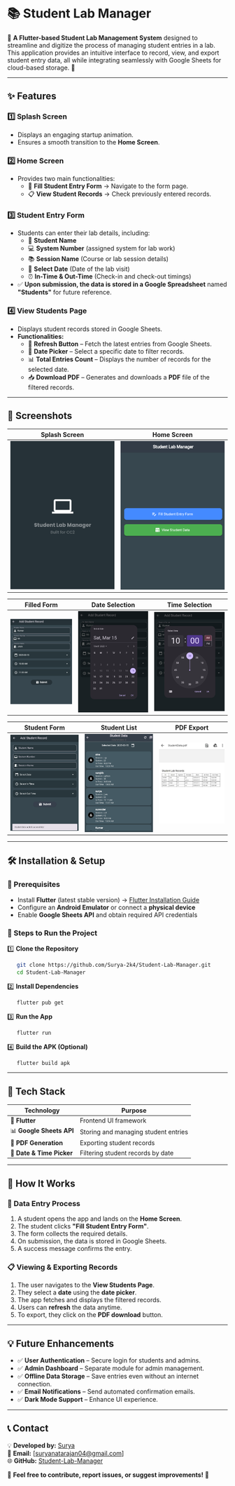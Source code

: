 # **📚 Student Lab Manager**

🔬 **A Flutter-based Student Lab Management System** designed to streamline and digitize the process of managing student entries in a lab. This application provides an intuitive interface to record, view, and export student entry data, all while integrating seamlessly with Google Sheets for cloud-based storage. 🚀

---

## **✨ Features**

### **1️⃣ Splash Screen**
- Displays an engaging startup animation.
- Ensures a smooth transition to the **Home Screen**.

### **2️⃣ Home Screen**
- Provides two main functionalities:
  - 📝 **Fill Student Entry Form** → Navigate to the form page.
  - 📋 **View Student Records** → Check previously entered records.

### **3️⃣ Student Entry Form**
- Students can enter their lab details, including:
  - 👤 **Student Name**  
  - 💻 **System Number** (assigned system for lab work)  
  - 📚 **Session Name** (Course or lab session details)  
  - 📅 **Select Date** (Date of the lab visit)  
  - ⏰ **In-Time & Out-Time** (Check-in and check-out timings)  
- ✅ **Upon submission, the data is stored in a Google Spreadsheet** named **"Students"** for future reference.

### **4️⃣ View Students Page**
- Displays student records stored in Google Sheets.
- **Functionalities:**
  - 🔄 **Refresh Button** – Fetch the latest entries from Google Sheets.
  - 📅 **Date Picker** – Select a specific date to filter records.
  - 📊 **Total Entries Count** – Displays the number of records for the selected date.
  - 📥 **Download PDF** – Generates and downloads a **PDF** file of the filtered records.

---

## **📸 Screenshots**

| Splash Screen | Home Screen |  
|--------------|------------|  
| <img src="lib/images/splash.png" width="400"> | <img src="lib/images/home.png" width="400"> |  

| Filled Form | Date Selection | Time Selection |  
|--------------|--------------|--------------|  
| <img src="lib/images/filled.png" width="400"> | <img src="lib/images/date-selection.png" width="400"> | <img src="lib/images/time-selection.png" width="400"> |  

| Student Form | Student List | PDF Export |  
|--------------|--------------|------------|  
| <img src="lib/images/form.png" width="400"> | <img src="lib/images/studList.png" width="400"> | <img src="lib/images/pdf.png" width="400"> |  


---

## **🛠️ Installation & Setup**

### **🔹 Prerequisites**
- Install **Flutter** (latest stable version) → [Flutter Installation Guide](https://flutter.dev/docs/get-started/install)
- Configure an **Android Emulator** or connect a **physical device**
- Enable **Google Sheets API** and obtain required API credentials

### **🔹 Steps to Run the Project**

1️⃣ **Clone the Repository**
```sh
   git clone https://github.com/Surya-2k4/Student-Lab-Manager.git
   cd Student-Lab-Manager
```

2️⃣ **Install Dependencies**
```sh
   flutter pub get
```

3️⃣ **Run the App**
```sh
   flutter run
```

4️⃣ **Build the APK (Optional)**
```sh
   flutter build apk
```

---

## **📂 Tech Stack**

| Technology | Purpose |
|------------|---------|
| 📱 **Flutter** | Frontend UI framework |
| 📊 **Google Sheets API** | Storing and managing student entries |
| 📄 **PDF Generation** | Exporting student records |
| 📆 **Date & Time Picker** | Filtering student records by date |

---

## **🚀 How It Works**

### **📝 Data Entry Process**
1. A student opens the app and lands on the **Home Screen**.
2. The student clicks **"Fill Student Entry Form"**.
3. The form collects the required details.
4. On submission, the data is stored in Google Sheets.
5. A success message confirms the entry.

### **📋 Viewing & Exporting Records**
1. The user navigates to the **View Students Page**.
2. They select a **date** using the **date picker**.
3. The app fetches and displays the filtered records.
4. Users can **refresh** the data anytime.
5. To export, they click on the **PDF download** button.

---

## **💡 Future Enhancements**

- ✅ **User Authentication** – Secure login for students and admins.  
- ✅ **Admin Dashboard** – Separate module for admin management.  
- ✅ **Offline Data Storage** – Save entries even without an internet connection.  
- ✅ **Email Notifications** – Send automated confirmation emails.  
- ✅ **Dark Mode Support** – Enhance UI experience.  

---

## **📞 Contact**

💡 **Developed by:** [Surya](https://github.com/Surya-2k4)  
📧 **Email:** [suryanatarajan04@gmail.com]  
🌐 **GitHub:** [Student-Lab-Manager](https://github.com/Surya-2k4/Student-Lab-Manager)  

🚀 **Feel free to contribute, report issues, or suggest improvements!** 🎉

